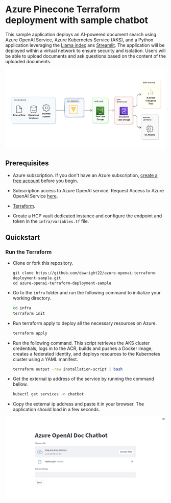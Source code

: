 # Azure Pinecone Terraform deployment with sample chatbot

This sample application deploys an AI-powered document search using Azure OpenAI Service, Azure Kubernetes Service (AKS), and a Python application leveraging the [Llama index](https://gpt-index.readthedocs.io/en/latest/) ans [Streamlit](https://docs.streamlit.io/library/get-started). The application will be deployed within a virtual network to ensure security and isolation. Users will be able to upload documents and ask questions based on the content of the uploaded documents.

![diagram](./images/rag.png)

## Prerequisites

- Azure subscription. If you don't have an Azure subscription, [create a free account](https://azure.microsoft.com/free/?ref=microsoft.com&utm_source=microsoft.com&utm_medium=docs&utm_campaign=visualstudio) before you begin.
- Subscription access to Azure OpenAI service. Request Access to Azure OpenAI Service [here](https://customervoice.microsoft.com/Pages/ResponsePage.aspx?id=v4j5cvGGr0GRqy180BHbR7en2Ais5pxKtso_Pz4b1_xUOFA5Qk1UWDRBMjg0WFhPMkIzTzhKQ1dWNyQlQCN0PWcu).
- [Terraform](https://learn.microsoft.com/azure/developer/terraform/quickstart-configure).

- Create a HCP vault dedicated instance and configure the endpoint and token in the `infra/variables.tf` file.

## Quickstart

### Run the Terraform

- Clone or fork this repository. 
   ```
   git clone https://github.com/dawright22/azure-openai-terraform-deployment-sample.git
   cd azure-openai-terraform-deployment-sample
   ```

- Go to the `infra` folder and run the following command to initialize your working directory.

    ```bash
    cd infra
    terraform init
    ```

- Run terraform apply to deploy all the necessary resources on Azure.

    ```bash
    terraform apply
    ```

- Run the following command. This script retrieves the AKS cluster credentials, logs in to the ACR, builds and pushes a Docker image, creates a federated identity, and deploys resources to the Kubernetes cluster using a YAML manifest.

    ```bash
    terraform output -raw installation-script | bash
    ```

- Get the external ip address of the service by running the  command bellow.

    ```bash
    kubectl get services -n chatbot
    ```

- Copy the external ip address and paste it in your browser. The application should load in a few seconds.

![app](/images/application.png)

